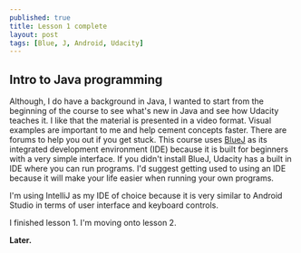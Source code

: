 ```yaml
---
published: true
title: Lesson 1 complete
layout: post
tags: [Blue, J, Android, Udacity]
---
```

<h2>Intro to Java programming</h2>

Although, I do have a background in Java, I wanted to start from the beginning of the course to see what's new in Java and see how Udacity teaches it. I like that the material is presented in a video format. Visual examples are important to me and help cement concepts faster. There are forums to help you out if you get stuck. This course uses [BlueJ](http://www.bluej.org/) as its integrated development environment (IDE) because it is built for beginners with a very simple interface. If you didn't install BlueJ, Udacity has a built in IDE where you can run programs. I'd suggest getting used to using an IDE because it will make your life easier when running your own programs.

I'm using IntelliJ as my IDE of choice because it is very similar to Android Studio in terms of user interface and keyboard controls. 

I finished lesson 1. I'm moving onto lesson 2.

**Later.**
